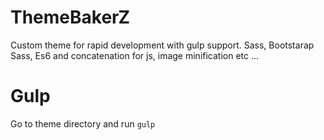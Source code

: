 # ThemeBakerZ
Custom theme for rapid development with gulp support. Sass, Bootstarap Sass, Es6 and concatenation for js, image minification etc ...

# Gulp
Go to theme directory and run ```gulp```

